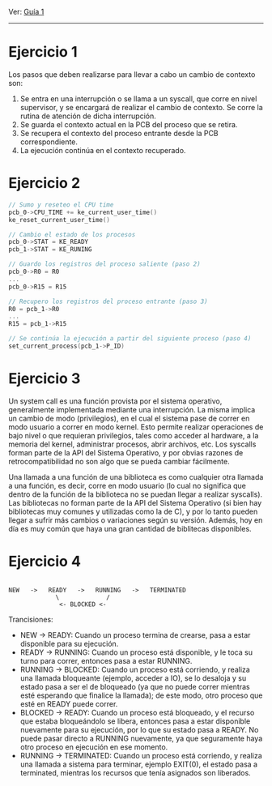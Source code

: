 Ver: [Guía 1](../../guias/2018/1-procesos-y-api-del-so.pdf)

---------------

# Ejercicio 1
Los pasos que deben realizarse para llevar a cabo un cambio de contexto son:

1) Se entra en una interrupción o se llama a un syscall, que corre en nivel supervisor, y se encargará de realizar el cambio de contexto. Se corre la rutina de atención de dicha interrupción.
2) Se guarda el contexto actual en la PCB del proceso que se retira.
3) Se recupera el contexto del proceso entrante desde la PCB correspondiente.
4) La ejecución continúa en el contexto recuperado.

# Ejercicio 2
```c++
// Sumo y reseteo el CPU time
pcb_0->CPU_TIME += ke_current_user_time()
ke_reset_current_user_time()

// Cambio el estado de los procesos
pcb_0->STAT = KE_READY
pcb_1->STAT = KE_RUNING

// Guardo los registros del proceso saliente (paso 2)
pcb_0->R0 = R0
...
pcb_0->R15 = R15

// Recupero los registros del proceso entrante (paso 3)
R0 = pcb_1->R0
...
R15 = pcb_1->R15

// Se continúa la ejecución a partir del siguiente proceso (paso 4)
set_current_process(pcb_1->P_ID)
```

# Ejercicio 3
Un system call es una función provista por el sistema operativo, generalmente implementada mediante una interrupción. La misma implica un cambio de modo (privilegios), en el cual el sistema pase de correr en modo usuario a correr en modo kernel. Esto permite realizar operaciones de bajo nivel o que requieran privilegios, tales como acceder al hardware, a la memoria del kernel, administrar procesos, abrir archivos, etc. Los syscalls forman parte de la API del Sistema Operativo, y por obvias razones de retrocompatibilidad no son algo que se pueda cambiar fácilmente.

Una llamada a una función de una biblioteca es como cualquier otra llamada a una función, es decir, corre en modo usuario (lo cual no significa que dentro de la función de la biblioteca no se puedan llegar a realizar syscalls). Las bibliotecas no forman parte de la API del Sistema Operativo (si bien hay bibliotecas muy comunes y utilizadas como la de C), y por lo tanto pueden llegar a sufrir más cambios o variaciones según su versión. Además, hoy en día es muy común que haya una gran cantidad de biblitecas disponibles.

# Ejercicio 4
```

NEW   ->   READY   ->   RUNNING   ->   TERMINATED
             \             /
              <- BLOCKED <-

```
Trancisiones:

* NEW -> READY: Cuando un proceso termina de crearse, pasa a estar disponible para su ejecución.
* READY -> RUNNING: Cuando un proceso está disponible, y le toca su turno para correr, entonces pasa a estar RUNNING.
* RUNNING -> BLOCKED: Cuando un proceso está corriendo, y realiza una llamada bloqueante (ejemplo, acceder a IO), se lo desaloja y su estado pasa a ser el de bloqueado (ya que no puede correr mientras esté esperando que finalice la llamada); de este modo, otro proceso que esté en READY puede correr.
* BLOCKED -> READY: Cuando un proceso está bloqueado, y el recurso que estaba bloqueándolo se libera, entonces pasa a estar disponible nuevamente para su ejecución, por lo que su estado pasa a READY. No puede pasar directo a RUNNING nuevamente, ya que seguramente haya otro proceso en ejecución en ese momento.
* RUNNING -> TERMINATED: Cuando un proceso está corriendo, y realiza una llamada a sistema para terminar, ejemplo EXIT(0), el estado pasa a terminated, mientras los recursos que tenía asignados son liberados.